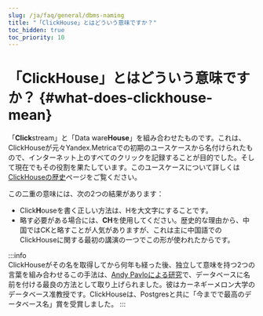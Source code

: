 ```yaml
---
slug: /ja/faq/general/dbms-naming
title: "「ClickHouse」とはどういう意味ですか？"
toc_hidden: true
toc_priority: 10
---
```


# 「ClickHouse」とはどういう意味ですか？ {#what-does-clickhouse-mean}

「**Click**stream」と「Data ware**House**」を組み合わせたものです。これは、ClickHouseが元々Yandex.Metricaでの初期のユースケースから名付けられたもので、インターネット上のすべてのクリックを記録することが目的でした。そして現在でもその役割を果たしています。このユースケースについて詳しくは[ClickHouseの歴史](../../about-us/history.md)ページをご覧ください。

この二重の意味には、次の2つの結果があります：

- Click**H**ouseを書く正しい方法は、Hを大文字にすることです。
- 略す必要がある場合には、**CH**を使用してください。歴史的な理由から、中国ではCKと略すことが人気がありますが、これは主に中国語でのClickHouseに関する最初の講演の一つでこの形が使われたからです。

:::info    
ClickHouseがその名を取得してから何年も経った後、独立して意味を持つ2つの言葉を組み合わせるこの手法は、[Andy Pavloによる研究](https://www.cs.cmu.edu/~pavlo/blog/2020/03/on-naming-a-database-management-system.html)で、データベースに名前を付ける最良の方法として取り上げられました。彼はカーネギーメロン大学のデータベース准教授です。ClickHouseは、Postgresと共に「今までで最高のデータベース名」賞を受賞しました。
:::
